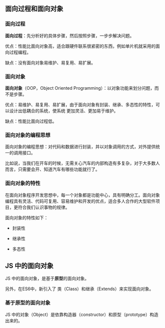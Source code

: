 
## 面向过程和面向对象

### 面向过程

**面向过程**：先分析好的具体步骤，然后按照步骤，一步步解决问题。

优点：性能比面向对象高，适合跟硬件联系很紧密的东西，例如单片机就采用的面向过程编程。

缺点：没有面向对象易维护、易复用、易扩展。

### 面向对象

**面向对象**（OOP，Object Oriented Programming）：以对象功能来划分问题，而不是步骤。

优点：易维护、易复用、易扩展，由于面向对象有封装、继承、多态性的特性，可以设计出低耦合的系统，使系统 更加灵活、更加易于维护。

缺点：性能比面向过程低。

### 面向对象的编程思想

面向对象的编程思想：对代码和数据进行封装，并以对象调用的方式，对外提供统一的调用接口。

比如说，当我们在开车的时候，无需关心汽车的内部构造有多复杂，对于大多数人而言，只需要会开、知道汽车有哪些功能就行了。

### 面向对象的特性

在面向对象程序开发思想中，每一个对象都是功能中心，具有明确分工。面向对象编程具有灵活、代码可复用、容易维护和开发的优点，适合多人合作的大型软件项目，更符合我们认识事物的规律。

面向对象的特性如下：

- 封装性

- 继承性

- 多态性

## JS 中的面向对象

JS 中的面向对象，是基于**原型**的面向对象。

另外，在ES6中，新引入了 类（Class）和继承（Extends）来实现面向对象。


### 基于原型的面向对象


JS 中的对象（Object）是依靠构造器（constructor）和原型（prototype）构造出来的。


